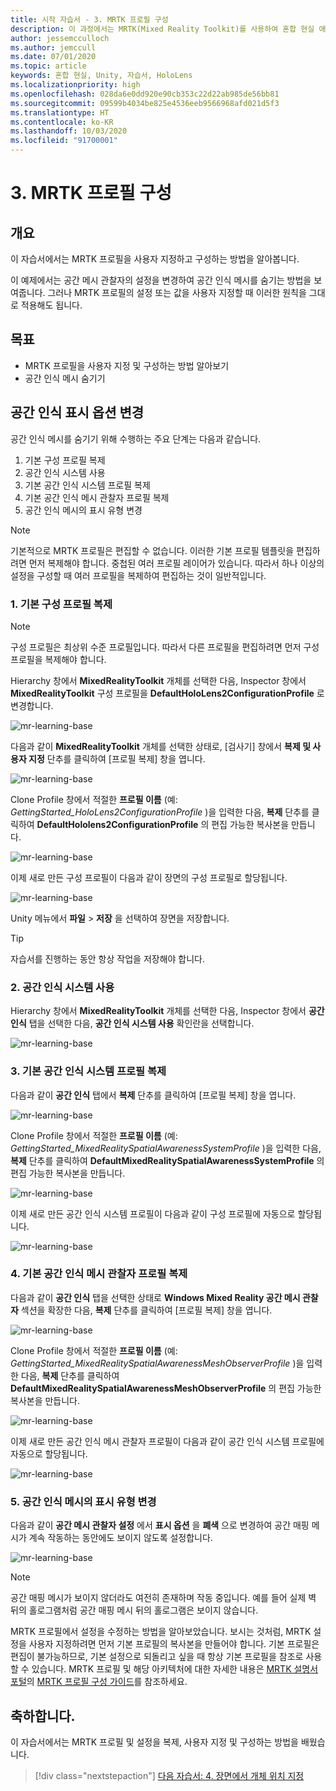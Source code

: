```yaml
---
title: 시작 자습서 - 3. MRTK 프로필 구성
description: 이 과정에서는 MRTK(Mixed Reality Toolkit)를 사용하여 혼합 현실 애플리케이션을 만드는 방법을 보여 줍니다.
author: jessemcculloch
ms.author: jemccull
ms.date: 07/01/2020
ms.topic: article
keywords: 혼합 현실, Unity, 자습서, HoloLens
ms.localizationpriority: high
ms.openlocfilehash: 028da6e0dd920e90cb353c22d22ab985de56bb81
ms.sourcegitcommit: 09599b4034be825e4536eeb9566968afd021d5f3
ms.translationtype: HT
ms.contentlocale: ko-KR
ms.lasthandoff: 10/03/2020
ms.locfileid: "91700001"
---
```

# <a name="3-configuring-the-mrtk-profiles"></a>3. MRTK 프로필 구성

## <a name="overview"></a>개요

이 자습서에서는 MRTK 프로필을 사용자 지정하고 구성하는 방법을 알아봅니다.

이 예제에서는 공간 메시 관찰자의 설정을 변경하여 공간 인식 메시를 숨기는 방법을 보여줍니다. 그러나 MRTK 프로필의 설정 또는 값을 사용자 지정할 때 이러한 원칙을 그대로 적용해도 됩니다.

## <a name="objectives"></a>목표

* MRTK 프로필을 사용자 지정 및 구성하는 방법 알아보기
* 공간 인식 메시 숨기기

## <a name="changing-the-spatial-awareness-display-option"></a>공간 인식 표시 옵션 변경

공간 인식 메시를 숨기기 위해 수행하는 주요 단계는 다음과 같습니다.

1. 기본 구성 프로필 복제
2. 공간 인식 시스템 사용
3. 기본 공간 인식 시스템 프로필 복제
4. 기본 공간 인식 메시 관찰자 프로필 복제
5. 공간 인식 메시의 표시 유형 변경

> [!NOTE]
> 기본적으로 MRTK 프로필은 편집할 수 없습니다. 이러한 기본 프로필 템플릿을 편집하려면 먼저 복제해야 합니다. 중첩된 여러 프로필 레이어가 있습니다. 따라서 하나 이상의 설정을 구성할 때 여러 프로필을 복제하여 편집하는 것이 일반적입니다.

### <a name="1-clone-the-default-configuration-profile"></a>1. 기본 구성 프로필 복제

> [!NOTE]
> 구성 프로필은 최상위 수준 프로필입니다. 따라서 다른 프로필을 편집하려면 먼저 구성 프로필을 복제해야 합니다.

Hierarchy 창에서 **MixedRealityToolkit** 개체를 선택한 다음, Inspector 창에서 **MixedRealityToolkit** 구성 프로필을 **DefaultHoloLens2ConfigurationProfile** 로 변경합니다.

![mr-learning-base](images/mr-learning-base/base-03-section1-step1-1.png)

다음과 같이 **MixedRealityToolkit** 개체를 선택한 상태로, [검사기] 창에서 **복제 및 사용자 지정** 단추를 클릭하여 [프로필 복제] 창을 엽니다.

![mr-learning-base](images/mr-learning-base/base-03-section1-step1-2.png)

Clone Profile 창에서 적절한 **프로필 이름** (예: _GettingStarted_HoloLens2ConfigurationProfile_ )을 입력한 다음, **복제** 단추를 클릭하여 **DefaultHololens2ConfigurationProfile** 의 편집 가능한 복사본을 만듭니다.

![mr-learning-base](images/mr-learning-base/base-03-section1-step1-3.png)

이제 새로 만든 구성 프로필이 다음과 같이 장면의 구성 프로필로 할당됩니다.

![mr-learning-base](images/mr-learning-base/base-03-section1-step1-4.png)

Unity 메뉴에서 **파일** > **저장** 을 선택하여 장면을 저장합니다.

> [!TIP]
> 자습서를 진행하는 동안 항상 작업을 저장해야 합니다.

### <a name="2-enable-the-spatial-awareness-system"></a>2. 공간 인식 시스템 사용

Hierarchy 창에서 **MixedRealityToolkit** 개체를 선택한 다음, Inspector 창에서 **공간 인식** 탭을 선택한 다음, **공간 인식 시스템 사용** 확인란을 선택합니다.

![mr-learning-base](images/mr-learning-base/base-03-section1-step2-1.png)

### <a name="3-clone-the-default-spatial-awareness-system-profile"></a>3. 기본 공간 인식 시스템 프로필 복제

다음과 같이 **공간 인식** 탭에서 **복제** 단추를 클릭하여 [프로필 복제] 창을 엽니다.

![mr-learning-base](images/mr-learning-base/base-03-section1-step3-1.png)

Clone Profile 창에서 적절한 **프로필 이름** (예: _GettingStarted_MixedRealitySpatialAwarenessSystemProfile_ )을 입력한 다음, **복제** 단추를 클릭하여 **DefaultMixedRealitySpatialAwarenessSystemProfile** 의 편집 가능한 복사본을 만듭니다.

![mr-learning-base](images/mr-learning-base/base-03-section1-step3-2.png)

이제 새로 만든 공간 인식 시스템 프로필이 다음과 같이 구성 프로필에 자동으로 할당됩니다.

![mr-learning-base](images/mr-learning-base/base-03-section1-step3-3.png)

### <a name="4-clone-the-default-spatial-awareness-mesh-observer-profile"></a>4. 기본 공간 인식 메시 관찰자 프로필 복제

다음과 같이 **공간 인식** 탭을 선택한 상태로 **Windows Mixed Reality 공간 메시 관찰자** 섹션을 확장한 다음, **복제** 단추를 클릭하여 [프로필 복제] 창을 엽니다.

![mr-learning-base](images/mr-learning-base/base-03-section1-step4-1.png)

Clone Profile 창에서 적절한 **프로필 이름** (예: _GettingStarted_MixedRealitySpatialAwarenessMeshObserverProfile_ )을 입력한 다음, **복제** 단추를 클릭하여 **DefaultMixedRealitySpatialAwarenessMeshObserverProfile** 의 편집 가능한 복사본을 만듭니다.

![mr-learning-base](images/mr-learning-base/base-03-section1-step4-2.png)

이제 새로 만든 공간 인식 메시 관찰자 프로필이 다음과 같이 공간 인식 시스템 프로필에 자동으로 할당됩니다.

![mr-learning-base](images/mr-learning-base/base-03-section1-step4-3.png)

### <a name="5-change-the-visibility-of-the-spatial-awareness-mesh"></a>5. 공간 인식 메시의 표시 유형 변경

다음과 같이 **공간 메시 관찰자 설정** 에서 **표시 옵션** 을 **폐색** 으로 변경하여 공간 매핑 메시가 계속 작동하는 동안에도 보이지 않도록 설정합니다.

![mr-learning-base](images/mr-learning-base/base-03-section1-step5-1.png)

> [!NOTE]
> 공간 매핑 메시가 보이지 않더라도 여전히 존재하며 작동 중입니다. 예를 들어 실제 벽 뒤의 홀로그램처럼 공간 매핑 메시 뒤의 홀로그램은 보이지 않습니다.

MRTK 프로필에서 설정을 수정하는 방법을 알아보았습니다. 보시는 것처럼, MRTK 설정을 사용자 지정하려면 먼저 기본 프로필의 복사본을 만들어야 합니다. 기본 프로필은 편집이 불가능하므로, 기본 설정으로 되돌리고 싶을 때 항상 기본 프로필을 참조로 사용할 수 있습니다. MRTK 프로필 및 해당 아키텍처에 대한 자세한 내용은 [MRTK 설명서 포털](https://microsoft.github.io/MixedRealityToolkit-Unity/README.html)의 [MRTK 프로필 구성 가이드](https://microsoft.github.io/MixedRealityToolkit-Unity/Documentation/MixedRealityConfigurationGuide.html)를 참조하세요.

## <a name="congratulations"></a>축하합니다.

이 자습서에서는 MRTK 프로필 및 설정을 복제, 사용자 지정 및 구성하는 방법을 배웠습니다.

> [!div class="nextstepaction"]
> [다음 자습서: 4. 장면에서 개체 위치 지정](mr-learning-base-04.md)
